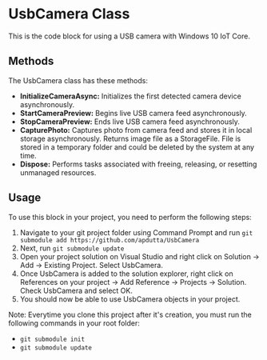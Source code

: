# UsbCamera Class
This is the code block for using a USB camera with Windows 10 IoT Core.

## Methods
The UsbCamera class has these methods:
- **InitializeCameraAsync:** Initializes the first detected camera device asynchronously.
- **StartCameraPreview:** Begins live USB camera feed asynchronously.
- **StopCameraPreview:** Ends live USB camera feed asynchronously.
- **CapturePhoto:** Captures photo from camera feed and stores it in local storage asynchronously. Returns image file as a StorageFile. File is stored in a temporary folder and could be deleted by the system at any time.
- **Dispose:** Performs tasks associated with freeing, releasing, or resetting unmanaged resources.

## Usage
To use this block in your project, you need to perform the following steps:

1. Navigate to your git project folder using Command Prompt and run `git submodule add https://github.com/apdutta/UsbCamera`
2. Next, run `git submodule update`
3. Open your project solution on Visual Studio and right click on Solution -> Add -> Existing Project. Select UsbCamera.
4. Once UsbCamera is added to the solution explorer, right click on References on your project -> Add Reference -> Projects -> Solution. Check UsbCamera and select OK.
5. You should now be able to use UsbCamera objects in your project.

Note: Everytime you clone this project after it's creation, you must run the following commands in your root folder: 
- `git submodule init`
- `git submodule update`
